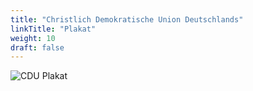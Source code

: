 ```yaml
---
title: "Christlich Demokratische Union Deutschlands"
linkTitle: "Plakat"
weight: 10
draft: false
---
```


![CDU Plakat](images/plakate/cdu.svg)